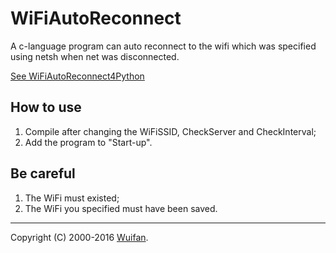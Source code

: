 # WiFiAutoReconnect
A c-language program can auto reconnect to the wifi which was specified using netsh when net was disconnected.

[See WiFiAutoReconnect4Python](https://wuifan.com/read/7.html)

## How to use
1. Compile after changing the WiFiSSID, CheckServer and CheckInterval;
2. Add the program to "Start-up".

## Be careful
1. The WiFi must existed;
2. The WiFi you specified must have been saved.

---
Copyright (C) 2000-2016 [Wuifan](https://Wuifan.com).
